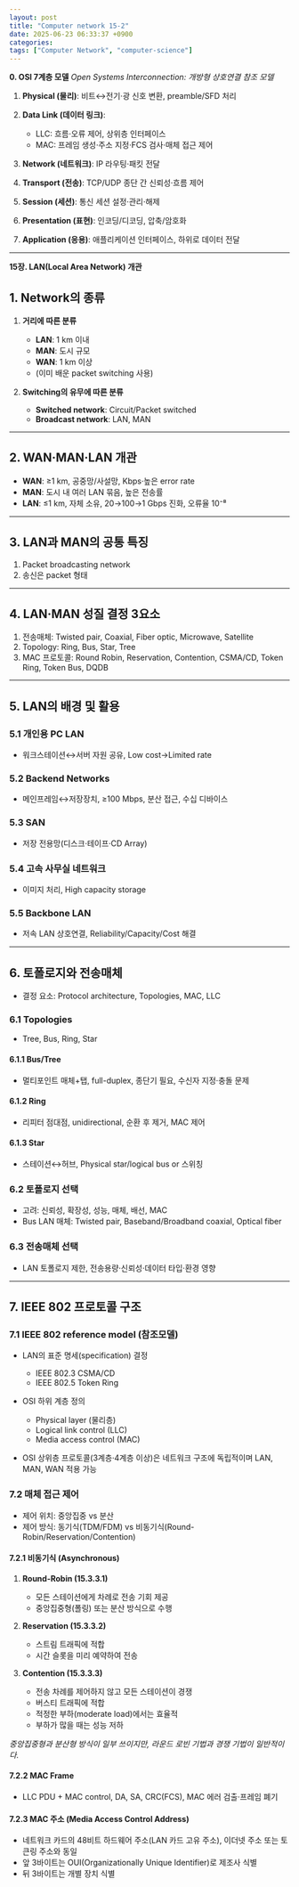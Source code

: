 ```yaml
---
layout: post
title: "Computer network 15-2"
date: 2025-06-23 06:33:37 +0900
categories: 
tags: ["Computer Network", "computer-science"] 
---
```


**0. OSI 7계층 모델**
*Open Systems Interconnection: 개방형 상호연결 참조 모델*

1. **Physical (물리)**: 비트↔전기·광 신호 변환, preamble/SFD 처리
2. **Data Link (데이터 링크)**:

   * LLC: 흐름·오류 제어, 상위층 인터페이스
   * MAC: 프레임 생성·주소 지정·FCS 검사·매체 접근 제어
3. **Network (네트워크)**: IP 라우팅·패킷 전달
4. **Transport (전송)**: TCP/UDP 종단 간 신뢰성·흐름 제어
5. **Session (세션)**: 통신 세션 설정·관리·해제
6. **Presentation (표현)**: 인코딩/디코딩, 압축/암호화
7. **Application (응용)**: 애플리케이션 인터페이스, 하위로 데이터 전달

---

**15장. LAN(Local Area Network) 개관**


## 1. Network의 종류

1. **거리에 따른 분류**

   * **LAN**: 1 km 이내
   * **MAN**: 도시 규모
   * **WAN**: 1 km 이상
   * (이미 배운 packet switching 사용)
2. **Switching의 유무에 따른 분류**

   * **Switched network**: Circuit/Packet switched
   * **Broadcast network**: LAN, MAN

---

## 2. WAN·MAN·LAN 개관

* **WAN**: ≥1 km, 공중망/사설망, Kbps·높은 error rate
* **MAN**: 도시 내 여러 LAN 묶음, 높은 전송률
* **LAN**: ≤1 km, 자체 소유, 20→100→1 Gbps 진화, 오류율 10⁻⁸

---

## 3. LAN과 MAN의 공통 특징

1. Packet broadcasting network
2. 송신은 packet 형태

---

## 4. LAN·MAN 성질 결정 3요소

1. 전송매체: Twisted pair, Coaxial, Fiber optic, Microwave, Satellite
2. Topology: Ring, Bus, Star, Tree
3. MAC 프로토콜: Round Robin, Reservation, Contention, CSMA/CD, Token Ring, Token Bus, DQDB

---

## 5. LAN의 배경 및 활용

### 5.1 개인용 PC LAN

* 워크스테이션↔서버 자원 공유, Low cost→Limited rate

### 5.2 Backend Networks

* 메인프레임↔저장장치, ≥100 Mbps, 분산 접근, 수십 디바이스

### 5.3 SAN

* 저장 전용망(디스크·테이프·CD Array)

### 5.4 고속 사무실 네트워크

* 이미지 처리, High capacity storage

### 5.5 Backbone LAN

* 저속 LAN 상호연결, Reliability/Capacity/Cost 해결

---

## 6. 토폴로지와 전송매체

* 결정 요소: Protocol architecture, Topologies, MAC, LLC

### 6.1 Topologies

* Tree, Bus, Ring, Star

#### 6.1.1 Bus/Tree

* 멀티포인트 매체+탭, full-duplex, 종단기 필요, 수신자 지정·충돌 문제

#### 6.1.2 Ring

* 리피터 점대점, unidirectional, 순환 후 제거, MAC 제어

#### 6.1.3 Star

* 스테이션↔허브, Physical star/logical bus or 스위칭

### 6.2 토폴로지 선택

* 고려: 신뢰성, 확장성, 성능, 매체, 배선, MAC
* Bus LAN 매체: Twisted pair, Baseband/Broadband coaxial, Optical fiber

### 6.3 전송매체 선택

* LAN 토폴로지 제한, 전송용량·신뢰성·데이터 타입·환경 영향

---

## 7. IEEE 802 프로토콜 구조

### 7.1 IEEE 802 reference model (참조모델)

* LAN의 표준 명세(specification) 결정

  * IEEE 802.3 CSMA/CD
  * IEEE 802.5 Token Ring
  
* OSI 하위 계층 정의

  * Physical layer (물리층)
  * Logical link control (LLC)
  * Media access control (MAC)
* OSI 상위층 프로토콜(3계층·4계층 이상)은 네트워크 구조에 독립적이며 LAN, MAN, WAN 적용 가능

### 7.2 매체 접근 제어

* 제어 위치: 중앙집중 vs 분산
* 제어 방식: 동기식(TDM/FDM) vs 비동기식(Round-Robin/Reservation/Contention)

#### 7.2.1 비동기식 (Asynchronous)

1. **Round-Robin (15.3.3.1)**

   * 모든 스테이션에게 차례로 전송 기회 제공
   * 중앙집중형(폴링) 또는 분산 방식으로 수행
2. **Reservation (15.3.3.2)**

   * 스트림 트래픽에 적합
   * 시간 슬롯을 미리 예약하여 전송
3. **Contention (15.3.3.3)**

   * 전송 차례를 제어하지 않고 모든 스테이션이 경쟁
   * 버스티 트래픽에 적합
   * 적정한 부하(moderate load)에서는 효율적
   * 부하가 많을 때는 성능 저하

*중앙집중형과 분산형 방식이 일부 쓰이지만, 라운드 로빈 기법과 경쟁 기법이 일반적이다.*

#### 7.2.2 MAC Frame

* LLC PDU + MAC control, DA, SA, CRC(FCS), MAC 에러 검출·프레임 폐기

#### 7.2.3 MAC 주소 (Media Access Control Address)

* 네트워크 카드의 48비트 하드웨어 주소(LAN 카드 고유 주소), 이더넷 주소 또는 토큰링 주소와 동일
* 앞 3바이트는 OUI(Organizationally Unique Identifier)로 제조사 식별
* 뒤 3바이트는 개별 장치 식별
